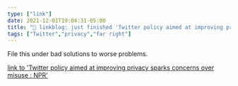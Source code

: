 ```yaml
---
type: ["link"]
date: 2021-12-01T19:04:31-05:00
title: "🔗 linkblog: just finished 'Twitter policy aimed at improving privacy sparks concerns over misuse : NPR'"
tags: ["Twitter","privacy","far right"]
---
```

File this under bad solutions to worse problems.
 
[link to 'Twitter policy aimed at improving privacy sparks concerns over misuse : NPR'](https://www.npr.org/2021/12/01/1060600043/twitter-photo-removal-policy-aimed-at-improving-privacy-sparks-concerns-over-mis)
